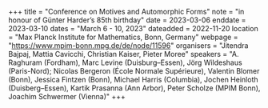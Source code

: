 +++
title = "Conference on Motives and Automorphic Forms"
note = "in honour of Günter Harder’s 85th birthday"
date = 2023-03-06
enddate = 2023-03-10
dates = "March 6 - 10, 2023"
dateadded = 2022-11-20
location = "Max Planck Institute for Mathematics, Bonn, Germany"
webpage = "https://www.mpim-bonn.mpg.de/de/node/11596"
organisers = "Jitendra Bajpaj, Mattia Cavicchi, Christian Kaiser, Pieter Moree"
speakers = "A. Raghuram (Fordham), Marc Levine (Duisburg–Essen), Jörg Wildeshaus (Paris-Nord); Nicolas Bergeron (École Normale Supérieure), Valentin Blomer (Bonn), Jessica Fintzen (Bonn), Michael Harris (Columbia), Jochen Heinloth (Duisberg–Essen), Kartik Prasanna (Ann Arbor), Peter Scholze (MPIM Bonn), Joachim Schwermer (Vienna)"
+++
